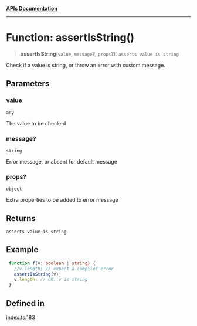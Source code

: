 [**APIs Documentation**](../README.md)

***

# Function: assertIsString()

> **assertIsString**(`value`, `message`?, `props`?): `asserts value is string`

Check if a value is string, or throw an error with custom message.

## Parameters

### value

`any`

The value to be checked

### message?

`string`

Error message, or absent for default message

### props?

`object`

Extra properties to be added to error message

## Returns

`asserts value is string`

## Example

```ts
 function f(v: boolean | string) {
   //v.length; // expect a compiler error
   assertIsString(v);
   v.length; // OK, v is string
 }
```

## Defined in

[index.ts:183](https://github.com/daidodo/condition/blob/b31130d86c9a53501789e496fa7e9513e735b40b/src/index.ts#L183)
